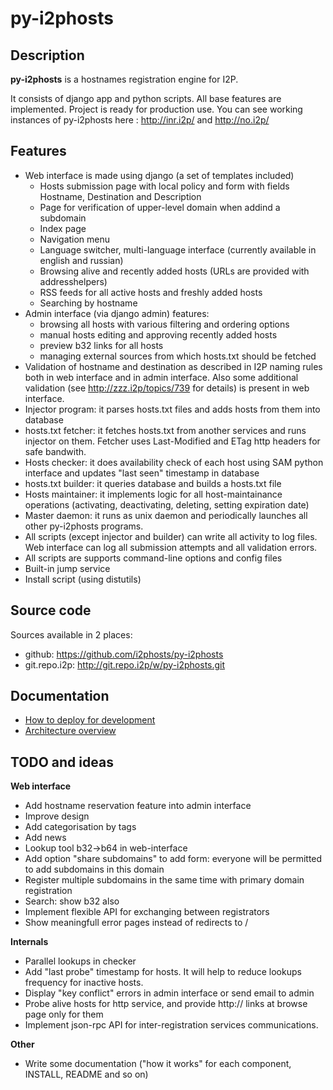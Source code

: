py-i2phosts
===========

Description
-----------
**py-i2phosts** is a hostnames registration engine for I2P.

It consists of django app and python scripts. All base features are implemented. Project is ready for production use.
You can see working instances of py-i2phosts here : http://inr.i2p/ and http://no.i2p/

Features
--------
* Web interface is made using django (a set of templates included)
    * Hosts submission page with local policy and form with fields Hostname, Destination and Description
    * Page for verification of upper-level domain when addind a subdomain
    * Index page
    * Navigation menu
    * Language switcher, multi-language interface (currently available in english and russian)
    * Browsing alive and recently added hosts (URLs are provided with addresshelpers)
    * RSS feeds for all active hosts and freshly added hosts
    * Searching by hostname
* Admin interface (via django admin) features:
    * browsing all hosts with various filtering and ordering options
    * manual hosts editing and approving recently added hosts
    * preview b32 links for all hosts
    * managing external sources from which hosts.txt should be fetched
* Validation of hostname and destination as described in I2P naming rules both in web interface and in admin interface. Also some additional validation (see http://zzz.i2p/topics/739 for details) is present in web interface.
* Injector program: it parses hosts.txt files and adds hosts from them into database
* hosts.txt fetcher: it fetches hosts.txt from another services and runs injector on them. Fetcher uses Last-Modified and ETag http headers for safe bandwith.
* Hosts checker: it does availability check of each host using SAM python interface and updates "last seen" timestamp in database
* hosts.txt builder: it queries database and builds a hosts.txt file
* Hosts maintainer: it implements logic for all host-maintainance operations (activating, deactivating, deleting, setting expiration date)
* Master daemon: it runs as unix daemon and periodically launches all other py-i2phosts programs.
* All scripts (except injector and builder) can write all activity to log files. Web interface can log all submission attempts and all validation errors.
* All scripts are supports command-line options and config files
* Built-in jump service
* Install script (using distutils)

Source code
-----------
Sources available in 2 places:
* github: https://github.com/i2phosts/py-i2phosts
* git.repo.i2p: http://git.repo.i2p/w/py-i2phosts.git

Documentation
-------------

* [How to deploy for development](DEVEL.md)
* [Architecture overview](ARCH.md)

TODO and ideas
--------------
**Web interface**
* Add hostname reservation feature into admin interface
* Improve design
* Add categorisation by tags
* Add news
* Lookup tool b32->b64 in web-interface
* Add option "share subdomains" to add form: everyone will be permitted to add subdomains in this domain
* Register multiple subdomains in the same time with primary domain registration
* Search: show b32 also
* Implement flexible API for exchanging between registrators
* Show meaningfull error pages instead of redirects to /

**Internals**
* Parallel lookups in checker
* Add "last probe" timestamp for hosts. It will help to reduce lookups frequency for inactive hosts.
* Display "key conflict" errors in admin interface or send email to admin
* Probe alive hosts for http service, and provide http:// links at browse page only for them
* Implement json-rpc API for inter-registration services communications.

**Other**
* Write some documentation ("how it works" for each component, INSTALL, README and so on)
